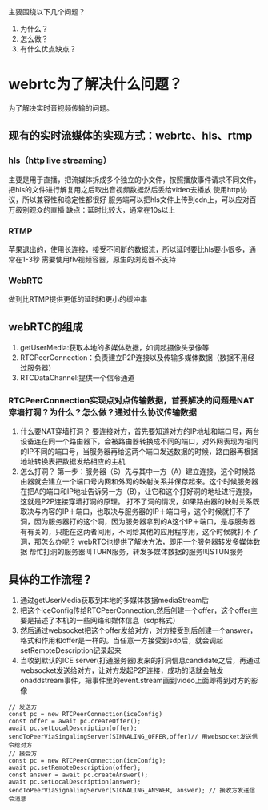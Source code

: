 主要围绕以下几个问题？
1. 为什么？
2. 怎么做？
3. 有什么优点缺点？

# webrtc为了解决什么问题？
为了解决实时音视频传输的问题。
## 现有的实时流媒体的实现方式：webrtc、hls、rtmp
### hls（http live streaming）
主要是用于直播，把流媒体拆成多个独立的小文件，按照播放事件请求不同文件，把hls的文件进行解复用之后取出音视频数据然后丢给video去播放
使用http协议，所以兼容性和稳定性都很好
服务端可以把hls文件上传到cdn上，可以应对百万级别观众的直播
缺点：延时比较大，通常在10s以上
### RTMP
苹果退出的，使用长连接，接受不间断的数据流，所以延时要比hls要小很多，通常在1-3秒
需要使用flv视频容器，原生的浏览器不支持
### WebRTC
做到比RTMP提供更低的延时和更小的缓冲率
## webRTC的组成
1. getUserMedia:获取本地的多媒体数据，如调起摄像头录像等
2. RTCPeerConnection：负责建立P2P连接以及传输多媒体数据（数据不用经过服务器）
3. RTCDataChannel:提供一个信令通道
### RTCPeerConnection实现点对点传输数据，首要解决的问题是NAT穿墙打洞？为什么？怎么做？通过什么协议传输数据
1. 什么要NAT穿墙打洞？
要连接对方，首先要知道对方的IP地址和端口号，两台设备连在同一个路由器下，会被路由器转换成不同的端口，对外网表现为相同的IP不同的端口号，当服务器再给这两个端口发送数据的时候，路由器再根据地址转换表把数据发给相应的主机
2. 怎么打洞？
第一步：服务器（S）先与其中一方（A）建立连接，这个时候路由器就会建立一个端口号内网和外网的映射关系并保存起来。这个时候服务器在把A的端口和IP地址告诉另一方（B），让它和这个打好洞的地址进行连接，这就是P2P连接穿墙打洞的原理。
打不了洞的情况，如果路由器的映射关系既取决与内容的IP＋端口，也取决与服务器的IP＋端口号，这个时候就打不了洞，因为服务器打的这个洞，因为服务器拿到的A这个IP＋端口，是与服务器有有关的，只能在这两者间用，不同给其他的应用程序用，这个时候就打不了洞，那怎么办呢？
webRTC也提供了解决方法，即用一个服务器转发多媒体数据
帮忙打洞的服务器叫TURN服务，转发多媒体数据的服务叫STUN服务
## 具体的工作流程？
1. 通过getUserMedia获取到本地的多媒体数据mediaStream后
2. 把这个iceConfig传给RTCPeerConnection,然后创建一个offer，这个offer主要是描述了本机的一些网络和媒体信息（sdp格式）
3. 然后通过websocket把这个offer发给对方，对方接受到后创建一个answer，格式和作用和offer是一样的。当任意一方接受到sdp后，就会调起setRemoteDescription记录起来
4. 当收到默认的ICE server(打通服务器)发来的打洞信息candidate之后，再通过websocket发送给对方，让对方发起P2P连接，成功的话就会触发onaddstream事件，把事件里的event.stream画到video上面即得到对方的影像
```
// 发送方
const pc = new RTCPeerConnection(iceConfig)
const offer = await pc.createOffer();
await pc.setLocalDescription(offer);
sendToPeerViaSingalingServer(SINNALING_OFFER,offer)// 用websocket发送信令给对方
// 接受方
const pc = new RTCPeerConnection(iceConfig);
await pc.setRemoteDescription(offer);
const answer = await pc.createAnswer();
await pc.setLocalDescription(answer);
sendToPeerViaSignalingServer(SIGNALING_ANSWER, answer); // 接收方发送信令消息

```